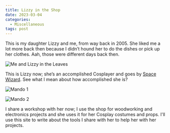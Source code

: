 ```yaml
---
title: Lizzy in the Shop
date: 2023-03-04
categories: 
  - Miscellaneous
tags: post
---
```


This is my daughter Lizzy and me, from way back in 2005. She liked me a lot more back then because I didn’t hound her to do the dishes or pick up her clothes. Aah, those were different days back then. 

![Me and Lizzy in the Leaves](/images/2023/leaves.jpg)

This is Lizzy now; she’s an accomplished Cosplayer and goes by [Space Wizard](https://www.instagram.com/itsspacewizard/). See what I mean about how accomplished she is?

![Mando 1](/images/2023/mando-1.jpg) 

![Mando 2](/images/2023/mando-2.jpg)

I share a workshop with her now; I use the shop for woodworking and electronics projects and she uses it for her Cosplay costumes and props. I'll use this site to write about the tools I share with her to help her with her projects.
